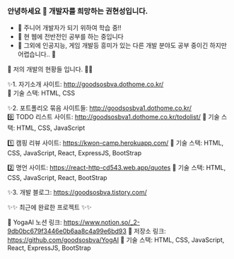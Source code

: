 ### 안녕하세요 👋 개발자를 희망하는 권현성입니다.

<!--
**goodsosbva/goodsosbva** is a ✨ _special_ ✨ repository because its `README.md` (this file) appears on your GitHub profile.

Here are some ideas to get you started:
-->

- 🔭 주니어 개발자가 되기 위하여 학습 중!!
- 🌱 현 웹에 전반전인 공부를 하는 중입니다
- 👯 그외에 인공지능, 게임 개발등 흥미가 있는 다른 개발 분야도 공부 중이긴 하지만 어렵습니다.. 🤔



💬 저의 개발의 현황들 입니다. 🌙🌱

✨1. 자기소개 사이트: http://goodsosbva.dothome.co.kr/ </br>
  📘 기술 스택: HTML, CSS
 
✨2. 포트폴리오 묶음 사이트들: http://goodsosbva1.dothome.co.kr/ </br>
  0️⃣ TODO 리스트 사이트: http://goodsosbva1.dothome.co.kr/todolist/
    📘 기술 스택: HTML, CSS, JavaScript
    
  1️⃣ 캠핑 리뷰 사이트: https://kwon-camp.herokuapp.com/
    📘 기술 스택: HTML, CSS, JavaScript, React, ExpressJS, BootStrap 
    
  2️⃣ 명언 사이트: https://react-http-cd543.web.app/quotes
    📘 기술 스택: HTML, CSS, JavaScript, React, BootStrap
  
✨3. 개발 블로그: https://goodsosbva.tistory.com/ </br>


✨✨ 최근에 완료한 프로젝트 ✨✨


👣 YogaAI 노션 링크: https://www.notion.so/_2-9db0bc679f3446e0b6aa8c4a99e6bd93
 🔷 저장소 링크: https://github.com/goodsosbva/YogAI
 📘 기술 스택: HTML, CSS, JavaScript, React, ExpressJS, BootStrap

